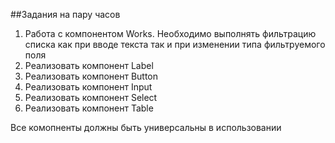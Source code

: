 ##Задания на пару часов

1. Работа с компонентом Works. Необходимо выполнять фильтрацию списка как при вводе текста так и при изменении типа фильтруемого поля
2. Реализовать компонент Label
3. Реализовать компонент Button
4. Реализовать компонент Input
5. Реализовать компонент Select
6. Реализовать компонент Table

Все комопненты должны быть универсальны в использовании

